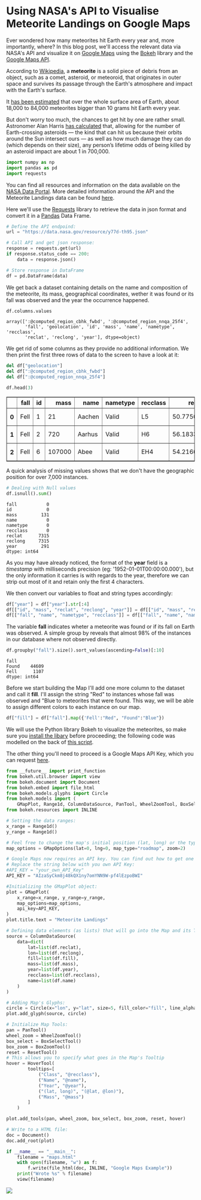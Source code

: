 
Using NASA's API to Visualise Meteorite Landings on Google Maps
===

Ever wondered how many meteorites hit Earth every year and, more importantly, where? In this blog post, we'll access the relevant data via NASA's API and visualize it on <a href="https://data.nasa.gov/">Google Maps</a> using the <a href="http://bokeh.pydata.org/en/latest/">Bokeh</a> library and the <a href="https://developers.google.com/maps/">Google Maps API</a>.

According to <a href="https://en.wikipedia.org/wiki/Meteorite">Wikipedia</a>, a <b>meteorite</b> is a solid piece of debris from an object, such as a comet, asteroid, or meteoroid, that originates in outer space and survives its passage through the Earth's atmosphere and impact with the Earth's surface.

It <a href="http://curious.astro.cornell.edu/about-us/75-our-solar-system/comets-meteors-and-asteroids/meteorites/313-how-many-meteorites-hit-earth-each-year-intermediate">has been estimated</a> that over the whole surface area of Earth, about 18,000 to 84,000 meteorites bigger than 10 grams hit Earth every year.

But don't worry too much, the chances to get hit by one are rather small. Astronomer Alan Harris <a href="http://blogs.discovermagazine.com/badastronomy/2008/10/13/death-by-meteorite/#.V_24gUx95D-">has calculated</a> that, allowing for the number of Earth-crossing asteroids — the kind that can hit us because their orbits around the Sun intersect ours — as well as how much damage they can do (which depends on their size), any person’s lifetime odds of being killed by an asteroid impact are about 1 in 700,000.


```python
import numpy as np
import pandas as pd
import requests
```

You can find all resources and information on the data available on the <a href="https://data.nasa.gov/">NASA Data Portal</a>. More detailed information around the API and the Meteorite Landings data can be found <a href="https://dev.socrata.com/foundry/data.nasa.gov/y77d-th95">here</a>.

Here we'll use the <a href="http://docs.python-requests.org/en/master/">Requests</a> library to retrieve the data in json format and convert it in a <a href="http://pandas.pydata.org/">Pandas</a> Data Frame.


```python
# Define the API endpoind:
url = "https://data.nasa.gov/resource/y77d-th95.json"

# Call API and get json response:
response = requests.get(url)
if response.status_code == 200:
    data = response.json()

# Store response in DataFrame
df = pd.DataFrame(data)
```

We get back a dataset containing details on the name and composition of the meteorite, its mass, geographical coordinates, wether it was found or its fall was observed and the year the occurrence happened.


```python
df.columns.values
```




    array([':@computed_region_cbhk_fwbd', ':@computed_region_nnqa_25f4',
           'fall', 'geolocation', 'id', 'mass', 'name', 'nametype', 'recclass',
           'reclat', 'reclong', 'year'], dtype=object)



We get rid of some columns as they provide no additional information. 
We then print the first three rows of data to the screen to have a look at it:


```python
del df["geolocation"]
del df[":@computed_region_cbhk_fwbd"]
del df[":@computed_region_nnqa_25f4"]
```


```python
df.head(3)
```




<div>
<table border="1" class="dataframe">
  <thead>
    <tr style="text-align: right;">
      <th></th>
      <th>fall</th>
      <th>id</th>
      <th>mass</th>
      <th>name</th>
      <th>nametype</th>
      <th>recclass</th>
      <th>reclat</th>
      <th>reclong</th>
      <th>year</th>
    </tr>
  </thead>
  <tbody>
    <tr>
      <th>0</th>
      <td>Fell</td>
      <td>1</td>
      <td>21</td>
      <td>Aachen</td>
      <td>Valid</td>
      <td>L5</td>
      <td>50.775000</td>
      <td>6.083330</td>
      <td>1880-01-01T00:00:00.000</td>
    </tr>
    <tr>
      <th>1</th>
      <td>Fell</td>
      <td>2</td>
      <td>720</td>
      <td>Aarhus</td>
      <td>Valid</td>
      <td>H6</td>
      <td>56.183330</td>
      <td>10.233330</td>
      <td>1951-01-01T00:00:00.000</td>
    </tr>
    <tr>
      <th>2</th>
      <td>Fell</td>
      <td>6</td>
      <td>107000</td>
      <td>Abee</td>
      <td>Valid</td>
      <td>EH4</td>
      <td>54.216670</td>
      <td>-113.000000</td>
      <td>1952-01-01T00:00:00.000</td>
    </tr>
  </tbody>
</table>
</div>



A quick analysis of missing values shows that we don't have the geographic position for over 7,000 instances. 


```python
# Dealing with Null values
df.isnull().sum()
```




    fall           0
    id             0
    mass         131
    name           0
    nametype       0
    recclass       0
    reclat      7315
    reclong     7315
    year         291
    dtype: int64



As you may have already noticed, the format of the <b>year</b> field is a <i>timestamp</i> with milliseconds precision (eg: '1952-01-01T00:00:00.000'), but the only information it carries is with regards to the year, therefore we can strip out most of it and retain only the first 4 characters.

We then convert our variables to float and string types accordingly:


```python
df["year"] = df["year"].str[:4]
df[["id", "mass", "reclat", "reclong", "year"]] = df[["id", "mass", "reclat", "reclong", "year"]].astype(float)
df[["fall", "name", "nametype", "recclass"]] = df[["fall", "name", "nametype", "recclass"]].astype(str) 
```

The variable <b>fall</b> indicates wheter a meteorite was found or if its fall on Earth was observed. A simple group by reveals that almost 98% of the instances in our database where not observed directly.


```python
df.groupby("fall").size().sort_values(ascending=False)[:10]
```




    fall
    Found    44609
    Fell      1107
    dtype: int64



Before we start building the Map I'll add one more column to the dataset and call it <b>fill</b>. I'll assign the string "Red" to instances whose fall was observed and "Blue to meteorites that were found. This way, we will be able to assign different colors to each instance on our map.


```python
df["fill"] = df["fall"].map({'Fell':"Red", "Found":"Blue"})
```

We will use the Python library Bokeh to visualize the meteorites, so make sure you <a href="http://bokeh.pydata.org/en/latest/docs/installation.html">install the libary</a> before proceeding; the following code was modelled on the back of <a href="https://github.com/bokeh/bokeh/blob/0.12.0/examples/models/maps.py#L19-L27">this script</a>.

The other thing you'll need to proceed is a Google Maps API Key, which you can request <a href="https://developers.google.com/maps/documentation/javascript/get-api-key">here<a/>.


```python
from __future__ import print_function
from bokeh.util.browser import view
from bokeh.document import Document
from bokeh.embed import file_html
from bokeh.models.glyphs import Circle
from bokeh.models import (
    GMapPlot, Range1d, ColumnDataSource, PanTool, WheelZoomTool, BoxSelectTool, BoxZoomTool, ResetTool, HoverTool, GMapOptions)
from bokeh.resources import INLINE
```


```python
# Setting the data ranges:
x_range = Range1d()
y_range = Range1d()

# Feel free to change the map's initial position (lat, long) or the type of map and level of initial zoom:
map_options = GMapOptions(lat=0, lng=0, map_type="roadmap", zoom=2)

# Google Maps now requires an API key. You can find out how to get one on the link above.
# Replace the string below with you own API Key:
#API_KEY = "your_own_API_Key"
API_KEY = "AIzaSyCkm8j48kQX1ny7omYNN9W-pf4lEzpoBWI"

#Initializing the GMapPlot object:
plot = GMapPlot(
    x_range=x_range, y_range=y_range,
    map_options=map_options,
    api_key=API_KEY,
)
plot.title.text = "Meteorite Landings"

# Defining data elements (as lists) that will go into the Map and its Tooltip:
source = ColumnDataSource(
    data=dict(
        lat=list(df.reclat),
        lon=list(df.reclong),
        fill=list(df.fill), 
        mass=list(df.mass), 
        year=list(df.year),
        recclass=list(df.recclass),
        name=list(df.name)
    )
)

# Adding Map's Glyphs:
circle = Circle(x="lon", y="lat", size=5, fill_color="fill", line_alpha=0)
plot.add_glyph(source, circle)

# Initialize Map Tools:
pan = PanTool()
wheel_zoom = WheelZoomTool()
box_select = BoxSelectTool()
box_zoom = BoxZoomTool()
reset = ResetTool()
# This allows you to specify what goes in the Map's Tooltip
hover = HoverTool(
        tooltips=[
            ("Class", "@recclass"),
            ("Name", "@name"),
            ("Year", "@year"),
            ("(lat, long)", "(@lat, @lon)"),
            ("Mass", "@mass")
        ]
    )

plot.add_tools(pan, wheel_zoom, box_select, box_zoom, reset, hover)

# Write to a HTML file:
doc = Document()
doc.add_root(plot)

if __name__ == "__main__":
    filename = "maps.html"
    with open(filename, "w") as f:
        f.write(file_html(doc, INLINE, "Google Maps Example"))
    print("Wrote %s" % filename)
    view(filename)
```
    
![](/assets/images/2016-10-07-nasa-api-meteorites/gmap_plot_meteorites.png)

